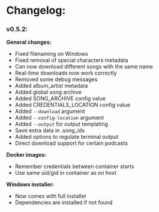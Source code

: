 # Changelog:
### v0.5.2:
**General changes:**
- Fixed filenaming on Windows
- Fixed removal of special characters metadata
- Can now download different songs with the same name
- Real-time downloads now work correctly
- Removed some debug messages
- Added album_artist metadata
- Added global song archive
- Added SONG_ARCHIVE config value
- Added CREDENTIALS_LOCATION config value
- Added `--download` argument
- Added `--config-location` argument
- Added `--output` for output templating
- Save extra data in .song_ids
- Added options to regulate terminal output
- Direct download support for certain podcasts  
  
**Docker images:**
- Remember credentials between container starts
- Use same uid/gid in container as on host  
  
**Windows installer:**
- Now comes with full installer
- Dependencies are installed if not found
